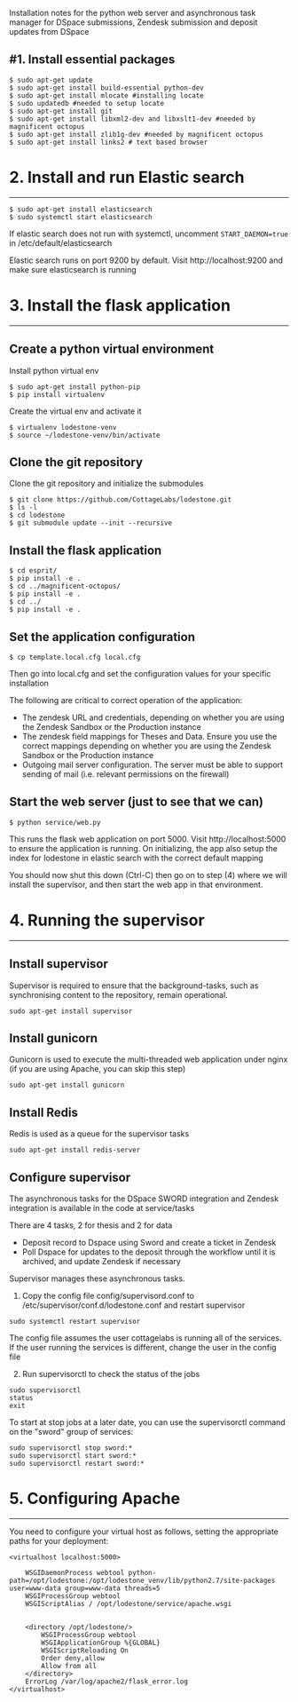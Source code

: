 
Installation notes for the python web server and asynchronous task manager for DSpace submissions, Zendesk submission and deposit updates from DSpace

#1. Install essential packages
-------------------------------------
```
$ sudo apt-get update
$ sudo apt-get install build-essential python-dev
$ sudo apt-get install mlocate #installing locate
$ sudo updatedb #needed to setup locate
$ sudo apt-get install git
$ sudo apt-get install libxml2-dev and libxslt1-dev #needed by magnificent octopus
$ sudo apt-get install zlib1g-dev #needed by magnificent octopus
$ sudo apt-get install links2 # text based browser
```
# 2. Install and run Elastic search
-------------------------------------------------
```
$ sudo apt-get install elasticsearch
$ sudo systemctl start elasticsearch
```
If elastic search does not run with systemctl, uncomment ```
START_DAEMON=true ``` in /etc/default/elasticsearch

 Elastic search runs on port 9200 by default. Visit http://localhost:9200 and make sure elasticsearch is running

# 3. Install the flask application
-------------------------------------------------

## Create a python virtual environment
Install python virtual env
```
$ sudo apt-get install python-pip
$ pip install virtualenv
```
Create the virtual env and activate it
```
$ virtualenv lodestone-venv
$ source ~/lodestone-venv/bin/activate
```

## Clone the git repository

Clone the git repository and initialize the submodules
```
$ git clone https://github.com/CottageLabs/lodestone.git
$ ls -l
$ cd lodestone
$ git submodule update --init --recursive
```

## Install the flask application
```
$ cd esprit/
$ pip install -e .
$ cd ../magnificent-octopus/
$ pip install -e .
$ cd ../
$ pip install -e .
```

## Set the application configuration
```
$ cp template.local.cfg local.cfg
```

Then go into local.cfg and set the configuration values for your specific installation

The following are critical to correct operation of the application:

* The zendesk URL and credentials, depending on whether you are using the Zendesk Sandbox or the Production instance
* The zendesk field mappings for Theses and Data.  Ensure you use the correct mappings depending on whether you are using the Zendesk Sandbox or the Production instance
* Outgoing mail server configuration.  The server must be able to support sending of mail (i.e. relevant permissions on the firewall)

## Start the web server (just to see that we can)
```
$ python service/web.py
```
This runs the flask web application on port 5000. Visit http://localhost:5000 to ensure the application is running. On initializing, the app also setup the index for lodestone in elastic search with the correct default mapping

You should now shut this down (Ctrl-C) then go on to step (4) where we will install the supervisor, and then start the web app in that environment.

# 4. Running the supervisor
-------------------

## Install supervisor

Supervisor is required to ensure that the background-tasks, such as synchronising content to the repository, remain operational.

```
sudo apt-get install supervisor
```

## Install gunicorn
Gunicorn is used to execute the multi-threaded web application under nginx (if you are using Apache, you can skip this step)

```
sudo apt-get install gunicorn
```

## Install Redis
Redis is used as a queue for the supervisor tasks
```
sudo apt-get install redis-server
```

## Configure supervisor
The asynchronous tasks for the DSpace SWORD integration and Zendesk integration is available in the code at service/tasks

There are 4 tasks, 2 for thesis and 2 for data
 * Deposit record to Dspace using Sword and create a ticket in Zendesk
 * Poll Dspace for updates to the deposit through the workflow until it is archived, and update Zendesk if necessary

 Supervisor manages these asynchronous tasks.

 1. Copy the config file config/supervisord.conf to /etc/supervisor/conf.d/lodestone.conf and restart supervisor
 ```
 sudo systemctl restart supervisor
 ```
 The config file assumes the user cottagelabs is running all of the services. If the user running the services is different, change the user in the config file

 2. Run supervisorctl to check the status of the jobs
 ```
 sudo supervisorctl
 status
 exit
 ```

To start at stop jobs at a later date, you can use the supervisorctl command on the "sword" group of services:

    sudo supervisorctl stop sword:*
    sudo supervisorctl start sword:*
    sudo supervisorctl restart sword:*

# 5. Configuring Apache
-------------------

You need to configure your virtual host as follows, setting the appropriate paths for your deployment:

```
<virtualhost localhost:5000>

    WSGIDaemonProcess webtool python-path=/opt/lodestone:/opt/lodestone_venv/lib/python2.7/site-packages user=www-data group=www-data threads=5
    WSGIProcessGroup webtool
    WSGIScriptAlias / /opt/lodestone/service/apache.wsgi
 
 
    <directory /opt/lodestone/>
        WSGIProcessGroup webtool
        WSGIApplicationGroup %{GLOBAL}
        WSGIScriptReloading On
        Order deny,allow
        Allow from all
    </directory>
    ErrorLog /var/log/apache2/flask_error.log
</virtualhost>
```